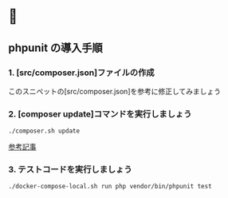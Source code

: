 # 🐳

## phpunit の導入手順

### 1. [src/composer.json]ファイルの作成

このスニペットの[src/composer.json]を参考に修正してみましょう

### 2. [composer update]コマンドを実行しましょう

```
./composer.sh update
```

[参考記事](https://qiita.com/YusukeHigaki/items/47dd3ec23544225f7301)

### 3. テストコードを実行しましょう

```
./docker-compose-local.sh run php vendor/bin/phpunit test
```
